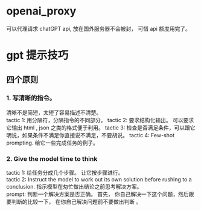 # openai_proxy
可以代理请求 chatGPT api, 放在国外服务器不会被封， 可惜 api 额度用完了。  


# gpt 提示技巧

## 四个原则 
### 1. 写清晰的指令。 
清晰不是简短，太短了容易描述不清楚。  
tactic 1: 用分隔符，分隔指令的不同部分。 
tactic 2: 要求结构化输出。 可以要求它输出 html , json 之类的格式便于利用。 
tactic 3: 检查是否满足条件，可以跟它明说，如果条件不满足你直接说不满足，不要胡说。 
tactic 4: Few-shot prompting. 给它一些完成任务的例子。 

### 2. Give the model time to think
tactic 1: 给任务分成几个步骤。 让它按步骤进行。  
tactic 2: Instruct the model to work out its own solution before rushing to a conclusion. 指示模型在匆忙做出结论之前思考解决方案。  
  prompt: 判断一个解决方案是否正确。 首先， 你自己解决一下这个问题，然后跟要判断的比较一下， 在你自己解决问题前不要做出判断 。 
